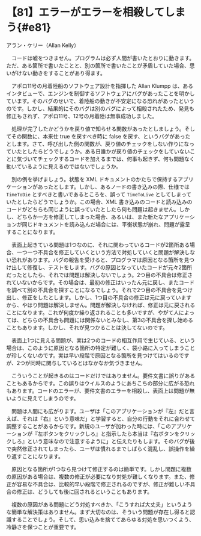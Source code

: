 # 【81】エラーがエラーを相殺してしまう{#e81}

<div class="author">アラン・ケリー（Allan Kelly）</div>

　コードは嘘をつきません。プログラムは必ず人間が書いたとおりに動きます。ただ、ある箇所で書いたことと、別の箇所で書いたことが矛盾していた場合、思いがけない動きをすることがあり得ます。

　アポロ11号の月着陸船のソフトウェア設計を指揮した Allan Klumpp は、あるインタビューで、エンジンを制御するソフトウェアにバグがあったことを明かしています。そのバグのせいで、着陸船の動きが不安定になる恐れがあったというのです。しかし、結果的にそのバグは別のバグによって相殺されたため、発見も修正もされず、アポロ11号、12号の月着陸は無事成功しました。

　処理が完了したかどうかを戻り値で知らせる関数があったとしましょう。そしてその関数に、本来仕 true を戻すべき時に false を戻す、というバグがあったとします。さて、呼び出した側の関数が、戻り値のチェックをしない作りになっていたとしたらどうでしょうか。ある日誰かが戻り値のチェックをしていないことに気づいてチェックするコードを加えるまでは、何事も起きず、何も問題なく動いているように見えるのではないでしょうか。

　別の例を挙げましょう。状態を XML ドキュメントのかたちで保持するアプリケーションがあったとします。しかし、あるノードの書き込みの際、仕様では `TimeToDie` とすべきと書いであるところを、誤って `TimeToLive` としてしまっていたとしたらどうでしょうか。この場合、XML 書き込みのコードと読み込みのコードがどちらも同じように誤っていたとしたら何も問題は起きません。しかし、どちらか一方を修正してしまった場合、あるいは、また新たなアプリケーションが同じドキュメントを読み込んだ場合には、平衡状態が崩れ、問題が露呈することになります。

　表面上起きている問題は1つなのに、それに関わっているコードが2箇所ある場合、一つ一つ不具合を修正していくという方法で対処していくと問題が解決しない恐れがあります。バグの報告を受けると、プログラマは原因となる箇所を見つけ出して修復し、テストをします。バグの原因となっていたコードが元々2箇所だったとしたら、それでは問題は解決しないでしょう。2つ目の不具合は修正されていないからです。その場合は、最初の修正はいったん元に戻し、またコードを調べて別の不具合を探すことになるでしょう。それで2つ目の不具合を見つけ出し、修正をしたとします。しかし、1つ目の不具合の修正は元に戻っていますから、やはり問題は解決しません。問題が解決しなければ、修正は元に戻されることになります。これが何度か繰り返されることも多いですが、やがて人によっては、どちらの不具合も問題には関係ないとみなし、第3の不具合を探し始めることもあります。しかし、それが見つかることは決してないのです。

　表面上1つに見える問題が、実は2つのコードの相互作用で生じている、という場合は、このように原因となる箇所の特定が難しく、袋小路に入ってしまうことが珍しくないのです。実は早い段階で原因となる箇所を見つけてはいるのですが、2つが同時に関与しているとはなかなか気づきません。

　こういうことが起きるのはコードだけではありません。要件文書に誤りがあることもあるからです。この誤りはウイルスのようにあちこちの部分に広がる恐れもあります。コードのエラーが、要件文書のエラーを相殺し、表面上は問題が無いように見えてしまうのです。

　問題は人間にも広がります。ユーザは「このアプリケーションが『左』だと言えば、それは『右』という意味だ」と学習すると、自分の行動をそれに合わせて調整することがあるからです。新規のユーザが加わった時には、「このアプリケーションが『左ボタンをクリックしろ』と指示したら本当は『右ボタンをクリックしろ』という意味なので注意するように」と伝えたりもします。そのバグが後で突然修正されてしまったら、ユーザは慣れるまでしばらく混乱し、誤操作を繰り返すことになります。

　原因となる箇所が1つなら見つけて修正するのは簡単です。しかし問題に複数の原因がある場合は、複数の修正が必要になり対処が難しくなります。また、修正が容易な不具合は、比較的早い段階で修正されるのですが、修正が難しい不具合の修正は、どうしても後に回されるということもあります。

　複数の原因がある問題にどう対処すべきか、「こうすれば大丈夫」というような簡単な解決策はありません。まず大切なのは、そういう問題が存在し得ると認識することでしょう。そして、思い込みを捨ててあらゆる対処を思いつくよう、冷静さを保つことが重要です。
